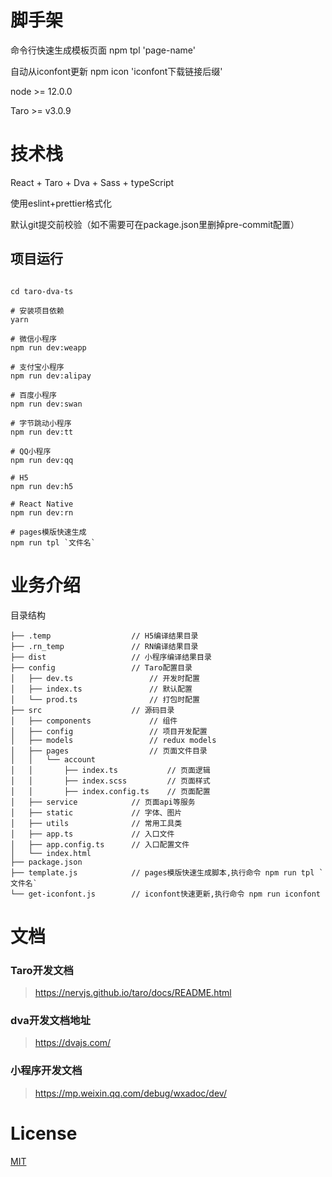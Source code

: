 # 脚手架

命令行快速生成模板页面
npm tpl 'page-name'

自动从iconfont更新
npm icon 'iconfont下载链接后缀'

node >= 12.0.0

Taro >= v3.0.9

# 技术栈

React + Taro + Dva + Sass + typeScript

使用eslint+prettier格式化

默认git提交前校验（如不需要可在package.json里删掉pre-commit配置）

## 项目运行

```

cd taro-dva-ts

# 安装项目依赖
yarn

# 微信小程序
npm run dev:weapp

# 支付宝小程序
npm run dev:alipay

# 百度小程序
npm run dev:swan

# 字节跳动小程序
npm run dev:tt

# QQ小程序
npm run dev:qq

# H5
npm run dev:h5

# React Native
npm run dev:rn

# pages模版快速生成
npm run tpl `文件名`

```

# 业务介绍

目录结构

    ├── .temp                  // H5编译结果目录
    ├── .rn_temp               // RN编译结果目录
    ├── dist                   // 小程序编译结果目录
    ├── config                 // Taro配置目录
    │   ├── dev.ts                 // 开发时配置
    │   ├── index.ts               // 默认配置
    │   └── prod.ts                // 打包时配置
    ├── src                    // 源码目录
    │   ├── components             // 组件
    │   ├── config                 // 项目开发配置
    │   ├── models                 // redux models
    │   ├── pages                  // 页面文件目录
    │   │   └── account
    │   │       ├── index.ts           // 页面逻辑
    │   │       ├── index.scss         // 页面样式
    │   │       ├── index.config.ts    // 页面配置
    │   ├── service            // 页面api等服务
    │   ├── static             // 字体、图片
    │   ├── utils              // 常用工具类
    │   ├── app.ts             // 入口文件
    │   ├── app.config.ts      // 入口配置文件
    │   └── index.html
    ├── package.json
    ├── template.js            // pages模版快速生成脚本,执行命令 npm run tpl `文件名`
    └── get-iconfont.js        // iconfont快速更新,执行命令 npm run iconfont


# 文档

### Taro开发文档

> https://nervjs.github.io/taro/docs/README.html

### dva开发文档地址

> https://dvajs.com/

### 小程序开发文档

> https://mp.weixin.qq.com/debug/wxadoc/dev/

# License

[MIT](LICENSE)
